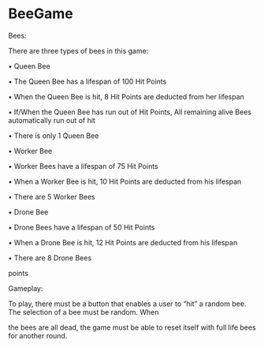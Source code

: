 # BeeGame

Bees:

There are three types of bees in this game:

• Queen Bee

• The Queen Bee has a lifespan of 100 Hit Points

• When the Queen Bee is hit, 8 Hit Points are deducted from her lifespan

• If/When the Queen Bee has run out of Hit Points, All remaining alive Bees automatically run out of hit

• There is only 1 Queen Bee

• Worker Bee

• Worker Bees have a lifespan of 75 Hit Points

• When a Worker Bee is hit, 10 Hit Points are deducted from his lifespan

• There are 5 Worker Bees

• Drone Bee

• Drone Bees have a lifespan of 50 Hit Points

• When a Drone Bee is hit, 12 Hit Points are deducted from his lifespan

• There are 8 Drone Bees

points

Gameplay:

To play, there must be a button that enables a user to “hit” a random bee. The selection of a bee must be random. When

the bees are all dead, the game must be able to reset itself with full life bees for another round.
